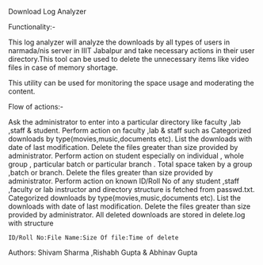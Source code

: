 Download Log Analyzer

Functionality:-

This log analyzer will analyze the downloads by all types of users in narmada/nis server in IIIT Jabalpur and take necessary actions in their user directory.This tool can be used to delete the unnecessary items like video files in case of memory shortage.

This utility can be used for monitoring the space usage and moderating the content.

Flow of actions:-

Ask the administrator to enter into a particular directory like faculty ,lab ,staff & student.
Perform action on faculty ,lab & staff such as
Categorized downloads by type(movies,music,documents etc).
List the downloads with date of last modification.
Delete the files greater than size provided by administrator.
Perform action on student especially on individual , whole group , particular batch or particular branch .
Total space taken by a group ,batch or branch.
Delete the files greater than size provided by administrator.
Perform action on known ID/Roll No of any student ,staff ,faculty or lab instructor and directory structure is fetched from passwd.txt.
Categorized downloads by type(movies,music,documents etc).
List the downloads with date of last modification.
Delete the files greater than size provided by administrator.
All deleted downloads are stored in delete.log with structure

    ID/Roll No:File Name:Size Of file:Time of delete
Authors: Shivam Sharma ,Rishabh Gupta & Abhinav Gupta
